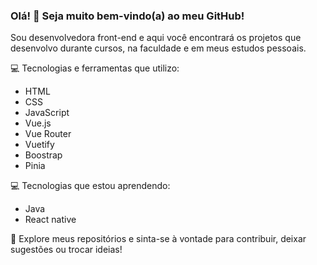 <h3>Olá! 👋 Seja muito bem-vindo(a) ao meu GitHub!</h3>

<p>Sou desenvolvedora front-end e aqui você encontrará os projetos que desenvolvo durante cursos, na faculdade e em meus estudos pessoais.</p>

    
💻 Tecnologias e ferramentas que utilizo:
   - HTML
   - CSS
   - JavaScript 
   - Vue.js
   - Vue Router
   - Vuetify
   - Boostrap
   - Pinia

💻 Tecnologias que estou aprendendo:
  - Java
  - React native

 


🚀 Explore meus repositórios e sinta-se à vontade para contribuir, deixar sugestões ou trocar ideias!
